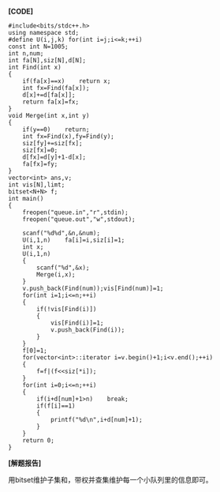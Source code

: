 **[CODE]**

	#include<bits/stdc++.h>
	using namespace std;
	#define U(i,j,k) for(int i=j;i<=k;++i)
	const int N=1005;
	int n,num;
	int fa[N],siz[N],d[N];
	int Find(int x)
	{
		if(fa[x]==x)	return x;
		int fx=Find(fa[x]);
		d[x]+=d[fa[x]];
		return fa[x]=fx;
	}
	void Merge(int x,int y)
	{
		if(y==0)	return;
		int fx=Find(x),fy=Find(y);
		siz[fy]+=siz[fx];
		siz[fx]=0;
		d[fx]=d[y]+1-d[x];
		fa[fx]=fy;
	}
	vector<int> ans,v;
	int vis[N],limt;
	bitset<N+N> f;
	int main()
	{
		freopen("queue.in","r",stdin);
		freopen("queue.out","w",stdout);
		
		scanf("%d%d",&n,&num);
		U(i,1,n)	fa[i]=i,siz[i]=1;
		int x;
		U(i,1,n)
		{
			scanf("%d",&x);
			Merge(i,x);
		}
		v.push_back(Find(num));vis[Find(num)]=1;
		for(int i=1;i<=n;++i)
		{
			if(!vis[Find(i)])	
			{
				vis[Find(i)]=1;
				v.push_back(Find(i));
			}
		}
		f[0]=1;
		for(vector<int>::iterator i=v.begin()+1;i<v.end();++i)
		{
			f=f|(f<<siz[*i]);
		}
		for(int i=0;i<=n;++i)
		{
			if(i+d[num]+1>n)	break;
			if(f[i]==1)	
			{
				printf("%d\n",i+d[num]+1);
			}
		}
		return 0;
	}
  **[解题报告]**
  
  用bitset维护子集和，带权并查集维护每一个小队列里的信息即可。
